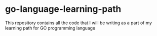 # go-language-learning-path

This repository contains all the code that I will be writing as a part of my learning path for GO programming language
